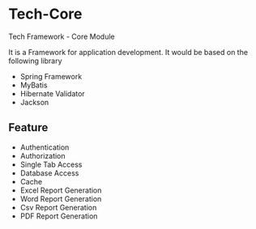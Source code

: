 # Tech-Core
Tech Framework - Core Module

It is a Framework for application development. It would be based on the following library 
* Spring Framework
* MyBatis 
* Hibernate Validator
* Jackson

## Feature
* Authentication
* Authorization
* Single Tab Access
* Database Access
* Cache
* Excel Report Generation
* Word Report Generation
* Csv Report Generation
* PDF Report Generation
